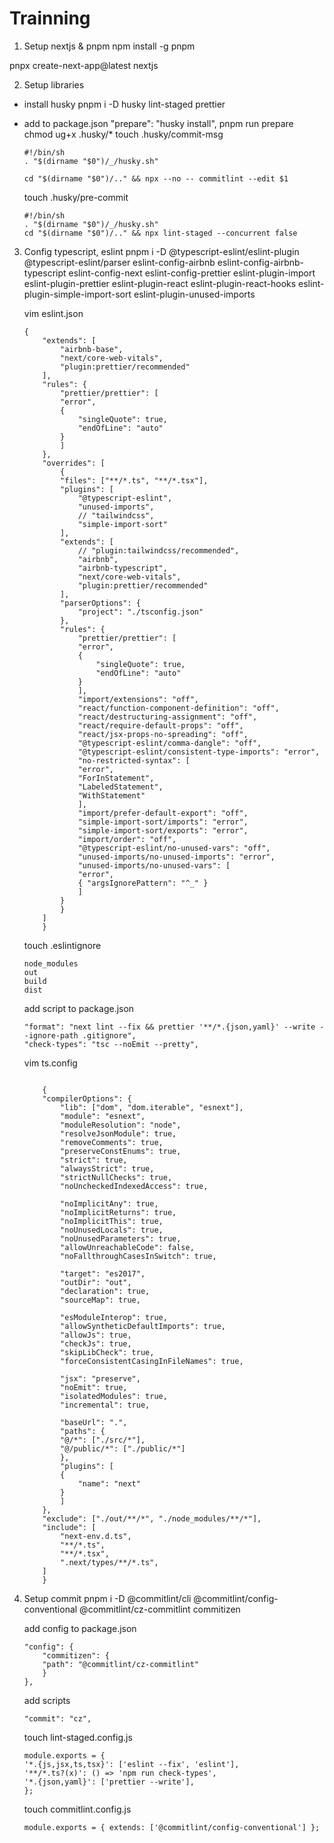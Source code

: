 # Trainning
1. Setup nextjs & pnpm
npm install -g pnpm

pnpx create-next-app@latest nextjs

2. Setup libraries
- install husky pnpm i -D husky lint-staged prettier
- add to package.json
    "prepare": "husky install",
    pnpm run prepare
    chmod ug+x .husky/*
    touch .husky/commit-msg
    ```
    #!/bin/sh
    . "$(dirname "$0")/_/husky.sh"

    cd "$(dirname "$0")/.." && npx --no -- commitlint --edit $1
    ```

    touch .husky/pre-commit
    ```
    #!/bin/sh
    . "$(dirname "$0")/_/husky.sh"
    cd "$(dirname "$0")/.." && npx lint-staged --concurrent false
    ```
3. Config typescript, eslint
    pnpm i -D @typescript-eslint/eslint-plugin @typescript-eslint/parser eslint-config-airbnb eslint-config-airbnb-typescript eslint-config-next eslint-config-prettier eslint-plugin-import eslint-plugin-prettier eslint-plugin-react eslint-plugin-react-hooks eslint-plugin-simple-import-sort eslint-plugin-unused-imports

    vim eslint.json
    ```
   {
        "extends": [
            "airbnb-base",
            "next/core-web-vitals",
            "plugin:prettier/recommended"
        ],
        "rules": {
            "prettier/prettier": [
            "error",
            {
                "singleQuote": true,
                "endOfLine": "auto"
            }
            ]
        },
        "overrides": [
            {
            "files": ["**/*.ts", "**/*.tsx"],
            "plugins": [
                "@typescript-eslint",
                "unused-imports",
                // "tailwindcss",
                "simple-import-sort"
            ],
            "extends": [
                // "plugin:tailwindcss/recommended",
                "airbnb",
                "airbnb-typescript",
                "next/core-web-vitals",
                "plugin:prettier/recommended"
            ],
            "parserOptions": {
                "project": "./tsconfig.json"
            },
            "rules": {
                "prettier/prettier": [
                "error",
                {
                    "singleQuote": true,
                    "endOfLine": "auto"
                }
                ],
                "import/extensions": "off",
                "react/function-component-definition": "off",
                "react/destructuring-assignment": "off",
                "react/require-default-props": "off",
                "react/jsx-props-no-spreading": "off",
                "@typescript-eslint/comma-dangle": "off",
                "@typescript-eslint/consistent-type-imports": "error",
                "no-restricted-syntax": [
                "error",
                "ForInStatement",
                "LabeledStatement",
                "WithStatement"
                ],
                "import/prefer-default-export": "off",
                "simple-import-sort/imports": "error",
                "simple-import-sort/exports": "error",
                "import/order": "off",
                "@typescript-eslint/no-unused-vars": "off",
                "unused-imports/no-unused-imports": "error",
                "unused-imports/no-unused-vars": [
                "error",
                { "argsIgnorePattern": "^_" }
                ]
            }
            }
        ]
        }
    ```

    touch .eslintignore
    ```
    node_modules
    out
    build
    dist
    ```

    add script to package.json
    ```
    "format": "next lint --fix && prettier '**/*.{json,yaml}' --write --ignore-path .gitignore",
    "check-types": "tsc --noEmit --pretty",
    ```

    vim ts.config
    ```
    
        {
        "compilerOptions": {
            "lib": ["dom", "dom.iterable", "esnext"],
            "module": "esnext",
            "moduleResolution": "node",
            "resolveJsonModule": true,
            "removeComments": true,
            "preserveConstEnums": true,
            "strict": true,
            "alwaysStrict": true,
            "strictNullChecks": true,
            "noUncheckedIndexedAccess": true,

            "noImplicitAny": true,
            "noImplicitReturns": true,
            "noImplicitThis": true,
            "noUnusedLocals": true,
            "noUnusedParameters": true,
            "allowUnreachableCode": false,
            "noFallthroughCasesInSwitch": true,

            "target": "es2017",
            "outDir": "out",
            "declaration": true,
            "sourceMap": true,

            "esModuleInterop": true,
            "allowSyntheticDefaultImports": true,
            "allowJs": true,
            "checkJs": true,
            "skipLibCheck": true,
            "forceConsistentCasingInFileNames": true,

            "jsx": "preserve",
            "noEmit": true,
            "isolatedModules": true,
            "incremental": true,

            "baseUrl": ".",
            "paths": {
            "@/*": ["./src/*"],
            "@/public/*": ["./public/*"]
            },
            "plugins": [
            {
                "name": "next"
            }
            ]
        },
        "exclude": ["./out/**/*", "./node_modules/**/*"],
        "include": [
            "next-env.d.ts",
            "**/*.ts",
            "**/*.tsx",
            ".next/types/**/*.ts",
        ]
        }
    ```

4. Setup commit 
    pnpm i -D @commitlint/cli @commitlint/config-conventional @commitlint/cz-commitlint commitizen 

    add config to package.json

    ```
    "config": {
        "commitizen": {
        "path": "@commitlint/cz-commitlint"
        }
    },
    ```

    add scripts
    ```
    "commit": "cz",
    ```

    touch lint-staged.config.js
    ```
    module.exports = {
    '*.{js,jsx,ts,tsx}': ['eslint --fix', 'eslint'],
    '**/*.ts?(x)': () => 'npm run check-types',
    '*.{json,yaml}': ['prettier --write'],
    };
    ```

    touch commitlint.config.js
    ```
    module.exports = { extends: ['@commitlint/config-conventional'] };
    ```